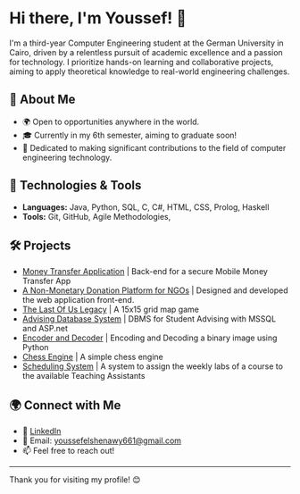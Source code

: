 # Hi there, I'm Youssef! 👋

I'm a third-year Computer Engineering student at the German University in Cairo, driven by a relentless pursuit of academic excellence and a passion for technology. I prioritize hands-on learning and collaborative projects, aiming to apply theoretical knowledge to real-world engineering challenges.

## 🚀 About Me
- 🌍 Open to opportunities anywhere in the world.
- 🎓 Currently in my 6th semester, aiming to graduate soon!
- 🤝 Dedicated to making significant contributions to the field of computer engineering technology.

## 🔧 Technologies & Tools
- **Languages:** Java, Python, SQL, C, C#, HTML, CSS, Prolog, Haskell
- **Tools:** Git, GitHub, Agile Methodologies,

## 🛠 Projects
- [Money Transfer Application](https://github.com/Abdelrahman034/MoneyTransfer.git) | Back-end for a secure Mobile Money Transfer App
- [A Non-Monetary Donation Platform for NGOs](https://github.com/AhmedHawater2003/AY-Haga.git) | Designed and developed the web application front-end.
- [The Last Of Us Legacy](https://github.com/youssefelshenawy/The_last_of_us.git) | A 15x15 grid map game
- [Advising Database System](https://github.com/youssefelshenawy/Advising-Database-System.git) | DBMS for Student Advising with MSSQL and ASP.net
- [Encoder and Decoder](https://colab.research.google.com/drive/1nnOMwXSue5pvFY9Eu9NF7n2s3PJZ6YHd?usp=sharing) | Encoding and Decoding a binary image using Python
- [Chess Engine](https://github.com/youssefelshenawy/Chess-Engine.git) | A simple chess engine
- [Scheduling System](https://github.com/youssefelshenawy/Chess-Engine.git) | A system to assign the weekly labs of a course to the available Teaching Assistants


## 🌍 Connect with Me
- 💼 [LinkedIn](https://www.linkedin.com/in/youssef-elshenawy/)
- 📧 Email: [youssefelshenawy661@gmail.com](mailto:youssefelshenawy661@gmail.com)
- 📫 Feel free to reach out!


---

Thank you for visiting my profile! 😊
